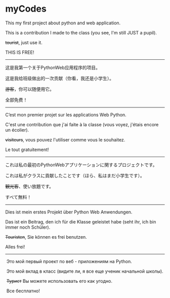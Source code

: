 # myCodes
This my first project about python and web application.

This is a contribution I made to the class (you see, I'm still JUST a pupil).

~~tourist~~, just use it.

THIS IS FREE!

<hr/>

这是我第一个关于PythonWeb应用程序的项目。

这是我给班级做出的一次贡献（你看，我还是小学生）。

~~游客~~，你可以随便用它。

全部免费！

<hr/>

C’est mon premier projet sur les applications Web Python.

C'est une contribution que j'ai faite à la classe (vous voyez, j'étais encore un écolier).

~~visiteurs~~, vous pouvez l'utiliser comme vous le souhaitez.

Le tout gratuitement!

<hr/>

これは私の最初のPythonWebアプリケーションに関するプロジェクトです。

これは私がクラスに貢献したことです（ほら、私はまだ小学生です）。

~~観光客~~、使い放題です。

すべて無料！

<hr/>

Dies ist mein erstes Projekt über Python Web Anwendungen.

Das ist ein Beitrag, den ich für die Klasse geleistet habe (seht ihr, ich bin immer noch Schüler).

~~Touristen~~, Sie können es frei benutzen.

Alles frei!

<hr/>

 Это мой первый проект по веб - приложениям на Python. 

 Это мой вклад в класс (видите ли, я все еще ученик начальной школы). 

 ~~Турист~~ Вы можете использовать его как угодно. 

 Все бесплатно! 
